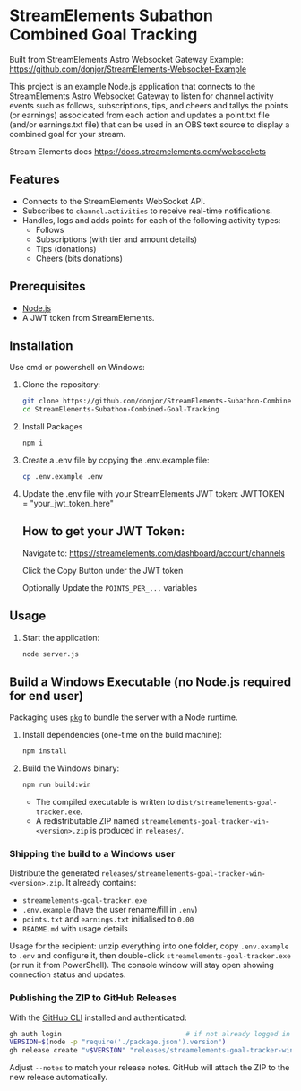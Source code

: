 # StreamElements Subathon Combined Goal Tracking

Built from StreamElements Astro Websocket Gateway Example:
https://github.com/donjor/StreamElements-Websocket-Example

This project is an example Node.js application that connects to the StreamElements Astro Websocket Gateway to listen for channel activity events such as follows, subscriptions, tips, and cheers and tallys the points (or earnings) associcated from each action and updates a point.txt file (and/or earnings.txt file) that can be used in an OBS text source to display a combined goal for your stream.

Stream Elements docs
https://docs.streamelements.com/websockets

## Features

- Connects to the StreamElements WebSocket API.
- Subscribes to `channel.activities` to receive real-time notifications.
- Handles, logs and adds points for each of the following activity types:
  - Follows
  - Subscriptions (with tier and amount details)
  - Tips (donations)
  - Cheers (bits donations)

## Prerequisites

- [Node.js](https://nodejs.org/)
- A JWT token from StreamElements.

## Installation

Use cmd or powershell on Windows:

1. Clone the repository:

   ```bash
   git clone https://github.com/donjor/StreamElements-Subathon-Combined-Goal-Tracking.git
   cd StreamElements-Subathon-Combined-Goal-Tracking
   ```

2. Install Packages

   ```bash
   npm i
   ```

3. Create a .env file by copying the .env.example file:

   ```bash
   cp .env.example .env
   ```

4. Update the .env file with your StreamElements JWT token:
   JWTTOKEN = "your_jwt_token_here"

   ## How to get your JWT Token:

   Navigate to: https://streamelements.com/dashboard/account/channels

   Click the Copy Button under the JWT token

   Optionally Update the `POINTS_PER_...` variables

## Usage

1. Start the application:
   ```bash
   node server.js
   ```

## Build a Windows Executable (no Node.js required for end user)

Packaging uses [`pkg`](https://github.com/vercel/pkg) to bundle the server with a Node runtime.

1. Install dependencies (one-time on the build machine):
   ```bash
   npm install
   ```
2. Build the Windows binary:
   ```bash
   npm run build:win
   ```
   - The compiled executable is written to `dist/streamelements-goal-tracker.exe`.
   - A redistributable ZIP named `streamelements-goal-tracker-win-<version>.zip` is produced in `releases/`.

### Shipping the build to a Windows user

Distribute the generated `releases/streamelements-goal-tracker-win-<version>.zip`. It already contains:
- `streamelements-goal-tracker.exe`
- `.env.example` (have the user rename/fill in `.env`)
- `points.txt` and `earnings.txt` initialised to `0.00`
- `README.md` with usage details

Usage for the recipient: unzip everything into one folder, copy `.env.example` to `.env` and configure it, then double-click `streamelements-goal-tracker.exe` (or run it from PowerShell). The console window will stay open showing connection status and updates.

### Publishing the ZIP to GitHub Releases

With the [GitHub CLI](https://cli.github.com/) installed and authenticated:

```bash
gh auth login                               # if not already logged in
VERSION=$(node -p "require('./package.json').version")
gh release create "v$VERSION" "releases/streamelements-goal-tracker-win-$VERSION.zip" --notes "Windows build for v$VERSION"
```

Adjust `--notes` to match your release notes. GitHub will attach the ZIP to the new release automatically.
